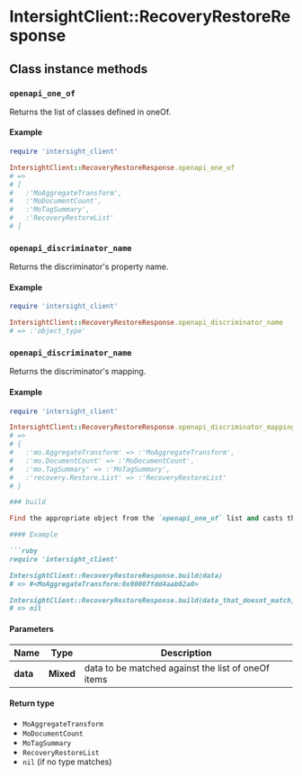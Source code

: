# IntersightClient::RecoveryRestoreResponse

## Class instance methods

### `openapi_one_of`

Returns the list of classes defined in oneOf.

#### Example

```ruby
require 'intersight_client'

IntersightClient::RecoveryRestoreResponse.openapi_one_of
# =>
# [
#   :'MoAggregateTransform',
#   :'MoDocumentCount',
#   :'MoTagSummary',
#   :'RecoveryRestoreList'
# ]
```

### `openapi_discriminator_name`

Returns the discriminator's property name.

#### Example

```ruby
require 'intersight_client'

IntersightClient::RecoveryRestoreResponse.openapi_discriminator_name
# => :'object_type'
```

### `openapi_discriminator_name`

Returns the discriminator's mapping.

#### Example

```ruby
require 'intersight_client'

IntersightClient::RecoveryRestoreResponse.openapi_discriminator_mapping
# =>
# {
#   :'mo.AggregateTransform' => :'MoAggregateTransform',
#   :'mo.DocumentCount' => :'MoDocumentCount',
#   :'mo.TagSummary' => :'MoTagSummary',
#   :'recovery.Restore.List' => :'RecoveryRestoreList'
# }

### build

Find the appropriate object from the `openapi_one_of` list and casts the data into it.

#### Example

```ruby
require 'intersight_client'

IntersightClient::RecoveryRestoreResponse.build(data)
# => #<MoAggregateTransform:0x00007fdd4aab02a0>

IntersightClient::RecoveryRestoreResponse.build(data_that_doesnt_match)
# => nil
```

#### Parameters

| Name | Type | Description |
| ---- | ---- | ----------- |
| **data** | **Mixed** | data to be matched against the list of oneOf items |

#### Return type

- `MoAggregateTransform`
- `MoDocumentCount`
- `MoTagSummary`
- `RecoveryRestoreList`
- `nil` (if no type matches)


